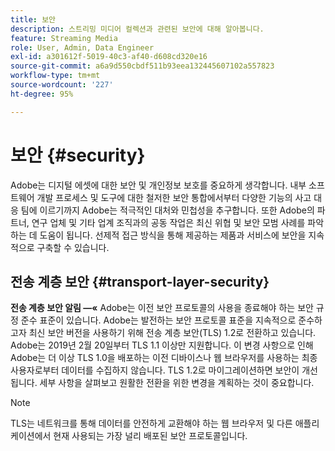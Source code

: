 ```yaml
---
title: 보안
description: 스트리밍 미디어 컬렉션과 관련된 보안에 대해 알아봅니다.
feature: Streaming Media
role: User, Admin, Data Engineer
exl-id: a301612f-5019-40c3-af40-d608cd320e16
source-git-commit: a6a9d550cbdf511b93eea132445607102a557823
workflow-type: tm+mt
source-wordcount: '227'
ht-degree: 95%

---
```


# 보안 {#security}

Adobe는 디지털 에셋에 대한 보안 및 개인정보 보호를 중요하게 생각합니다. 내부 소프트웨어 개발 프로세스 및 도구에 대한 철저한 보안 통합에서부터 다양한 기능의 사고 대응 팀에 이르기까지 Adobe는 적극적인 대처와 민첩성을 추구합니다. 또한 Adobe의 파트너, 연구 업체 및 기타 업계 조직과의 공동 작업은 최신 위협 및 보안 모범 사례를 파악하는 데 도움이 됩니다. 선제적 접근 방식을 통해 제공하는 제품과 서비스에 보안을 지속적으로 구축할 수 있습니다.


## 전송 계층 보안 {#transport-layer-security}

**전송 계층 보안 알림 —«** Adobe는 이전 보안 프로토콜의 사용을 종료해야 하는 보안 규정 준수 표준이 있습니다. Adobe는 발전하는 보안 프로토콜 표준을 지속적으로 준수하고자 최신 보안 버전을 사용하기 위해 전송 계층 보안(TLS) 1.2로 전환하고 있습니다. Adobe는 2019년 2월 20일부터 TLS 1.1 이상만 지원합니다. 이 변경 사항으로 인해 Adobe는 더 이상 TLS 1.0을 배포하는 이전 디바이스나 웹 브라우저를 사용하는 최종 사용자로부터 데이터를 수집하지 않습니다. TLS 1.2로 마이그레이션하면 보안이 개선됩니다. 세부 사항을 살펴보고 원활한 전환을 위한 변경을 계획하는 것이 중요합니다.

>[!NOTE]
>
>TLS는 네트워크를 통해 데이터를 안전하게 교환해야 하는 웹 브라우저 및 다른 애플리케이션에서 현재 사용되는 가장 널리 배포된 보안 프로토콜입니다.
